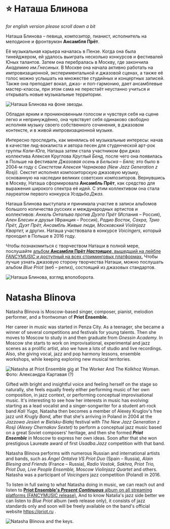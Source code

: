 # ⭐ Наташа Блинова
_for english version please scroll down a bit_

Наташа Блинова – певица, композитор, пианист, исполнитель на мелодионе и фронтвумэн **Ансамбля Прёт**.

Её музыкальная карьера началась в Пензе. Когда она была тинейджером, ей удалось выиграть несколько конкурсов и фестивалей Юных талантов. Затем она перебралась в Москву, где закончила *Академию им.Гнесиных.* В Москве она начала активно работать на импровизационной, экспериментальной и джазовой сценах, а также её голос можно услышать на множестве студийных и концертных записей. Также она преподает вокал, джаз- и поп-гармонию, дает ансамблевые мастер-классы, при этом сама не перестаёт неустанно учиться и открывать новые музыкальные территории.

![Наташа Блинова на фоне звезды.](3AF0B10E-2895-490A-B907-92D709D4E6C0.jpeg)

Обладая ярким и проникновенным голосом и чувствуя себя на сцене легко и непринуждённо, она чувствует себя одинаково свободно исполняя музыку своего собственного сочинения, в джазовом контексте, и в живой импровизационной музыке. 

Интересно проследить, как менялись её музыкальные интересы: начав в качестве лид-вокалиста  и автора песен для студенческой арт-рок группы *Кали-Юга,* Наташа затем стала участником фри джаз коллектива Алексея Круглова *Круглый Бенд,* после чего она появилась в Польше на фестивале *Джазовая осень в Бельска – Бяла;* это было в 2004-м году с *Секстетом Алексея Чернакова (New Jazz Generation z Rosji).* Секстет исполнял композиторскую джазовую музыку, основанную на наследии великих советских композиторов. Вернувшись в Москву, Наташа сформировала **Ансамбль Прёт**, как средство для выражения широкого спектра её идей. С этим коллективом она стала лауреатом первого конкурса *Усадьба.Джаз.*

Наташа Блинова выступала и принимала участие в записи альбомов большого количества русских и международных артистов и коллективов: *Анхель Онтальва против Дуэта Прёт* (Испания – Россия), *Ален Блесин и друзья* (Франция – Россия), *Радио Восток, Сахра, Трио Прёт, Дуэт Прёт, Ансамбль Живые люди, Московский Violinjazz Квартет,* и других. Наташа участвовала в конкурсе *Voicingers,* который проходил в Польше в 2016 году.

Чтобы познакомиться с творчеством Наташи в полной мере, послушайте [альбом **Ансамбля Прёт *Настоящее***, вышедший на лейбле *FANCYMUSIC* и доступный на всех стриминговых платформах.](https://fancymusic.ru/priot-ensemble-present-continuous/) Чтобы лучше узнать джазовую сторону творчества Наташи, можно послушать альбом *Blue Priot* (веб – релиз), состоящий из джазовых стандартов.

![Наташа Блинова, взгляд вполоборота.](7F2AA0E2-4C6D-4CDA-84FC-58460564E4B0.jpeg)

# Natasha Blinova

Natasha Blinova is Moscow-based singer, composer, pianist, melodion performer, and a frontwoman of **Priot Ensemble.**

Her career in music was started in Penza City. As a teenager, she became a winner of several competitions and festivals for young talents. Then she moves to Moscow to study in and then graduate from *Gnessin Academy.* In Moscow she starts to work on improvisational, experimental and jazz scenes as a prolific artist, also we have a lots of studio and live recordings. Also, she giving vocal, jazz and pop harmony lessons, ensemble workshops, while keeping exploring new musical territories.

![Natasha at Priot Ensemble gig at The Worker And The Kolkhoz Woman.](89F4D890-EFE9-41BD-9B21-0324ACAEDFBC.jpeg)
Фото: Александра Картавая (?)

Gifted with bright and insightful voice and feeling herself on the stage so naturally, she feels equally freely either performing music of her own composition, in jazz context, or performing conceptual improvisational music. It's interesting to see how her interests in music has evolving: starting as a lead vocalist and a singer-songwriter for a student art-rock band *Kali Yuga,* Natasha then becomes a member of Alexey Kruglov's free jazz unit *Krugly Band,* after that she's arriving in Poland in 2004 at the *Jazzowa Jesień w Bielsku-Białej* festival with *The New Jazz Generation z Rosji (Alexey Chernakov Sextet)* to perform a conceptual jazz music based on a great Soviet composers' heritage, and then she formed ***Priot Ensemble*** in Moscow to express her own ideas.  Soon after that she won prestigious Laureate award of first *Usadba.Jazz* competition with that band.

Natasha Blinova performs with numerous Russian and international artists and bands, such as *Ángel Ontalva VS Priot Duo* (Spain – Russia), *Alain Blesing and Friends* (France – Russia), *Radio Vostok, Sakhra, Priot Trio, Priot Duo, Live People Ensemble, Moscow Violinjazz Quartet* and others. Natasha was a participant of *Voicingers* jazz competition (Poland) in 2016.

To listen in full swing to what Natasha doing in music, we can reach out and listen to [**Priot Ensemble's *Present Continuous*** album on all streaming platforms (FANCYMUSIC release).](https://fancymusic.ru/priot-ensemble-present-continuous/) And to know Natalia's jazz side better we can listen to *Blue Priot* album (web release only), it consists of jazz standards only and soon will be freely available on the band's official website https://priot.ru .

![Natasha Blinova and the keys.]( F075C230-97BE-4070-A91D-BD3AD3A9E0E1.jpeg)

